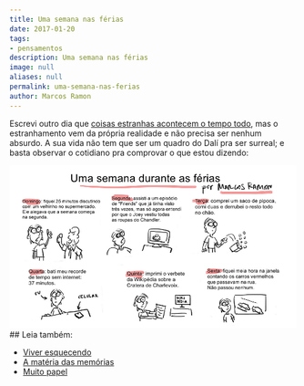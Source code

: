 ```yaml
---
title: Uma semana nas férias
date: 2017-01-20
tags:
- pensamentos
description: Uma semana nas férias
image: null
aliases: null
permalink: uma-semana-nas-ferias
author: Marcos Ramon
---
```

Escrevi outro dia que [coisas estranhas acontecem o tempo todo](https://arcano5.com.br/coisas-estranhas-acontecem-bb17bdd2def8#.101niq5mp), mas o estranhamento vem da própria realidade e não precisa ser nenhum absurdo. A sua vida não tem que ser um quadro do Dalí pra ser surreal; e basta observar o cotidiano pra comprovar o que estou dizendo:

<img src="/assets/img/uma-semana-nas férias-medium.png">


<div class="leia-tambem" markdown="1">
## Leia também:

- <a href="/viver-esquecendo">Viver esquecendo</a>
- <a href="/a-materia-das-memorias">A matéria das memórias</a>
- <a href="/muito-papel">Muito papel</a>
</div>